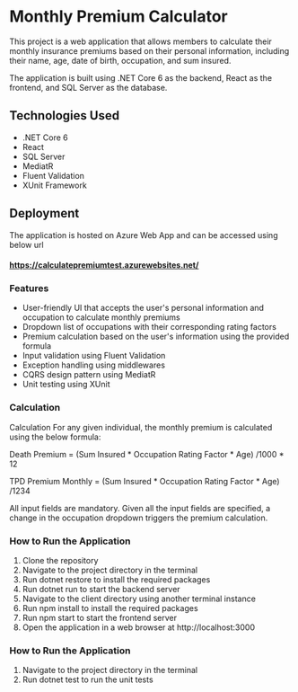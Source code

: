 
# Monthly Premium Calculator

This project is a web application that allows members to calculate their monthly insurance premiums based on their
personal information, including their name, age, date of birth, occupation, and sum insured.

The application is built using .NET Core 6 as the backend, React as the frontend, and SQL Server as the database.

## Technologies Used
* .NET Core 6
* React
* SQL Server
* MediatR
* Fluent Validation
* XUnit Framework

## Deployment

The application is hosted on Azure Web App and can be accessed using below url
####  https://calculatepremiumtest.azurewebsites.net/

### Features
* User-friendly UI that accepts the user's personal information and occupation to calculate monthly premiums
* Dropdown list of occupations with their corresponding rating factors
* Premium calculation based on the user's information using the provided formula
* Input validation using Fluent Validation
* Exception handling using middlewares
* CQRS design pattern using MediatR
* Unit testing using XUnit

### Calculation

Calculation
For any given individual, the monthly premium is calculated using the below formula:

Death Premium = (Sum Insured * Occupation Rating Factor * Age) /1000 * 12

TPD Premium Monthly = (Sum Insured * Occupation Rating Factor * Age) /1234

All input fields are mandatory. Given all the input fields are specified, a change in the occupation dropdown triggers the premium calculation.


### How to Run the Application
1. Clone the repository
2. Navigate to the project directory in the terminal
3. Run dotnet restore to install the required packages
4. Run dotnet run to start the backend server
5. Navigate to the client directory using another terminal instance
6. Run npm install to install the required packages
7. Run npm start to start the frontend server
8. Open the application in a web browser at http://localhost:3000


### How to Run the Application
1. Navigate to the project directory in the terminal
2. Run dotnet test to run the unit tests